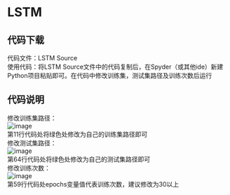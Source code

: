 # LSTM
## 代码下载
代码文件：LSTM Source<br>
使用代码：将LSTM Source文件中的代码复制后，在Spyder（或其他ide）新建Python项目粘贴即可。在代码中修改训练集，测试集路径及训练次数后运行<br>
## 代码说明
修改训练集路径：<br>
![image](https://user-images.githubusercontent.com/83214019/135222130-a5a645cb-9896-40c8-b8e1-0d8462629279.png)<br>
第11行代码处将绿色处修改为自己的训练集路径即可<br>
修改测试集路径：<br>
![image](https://user-images.githubusercontent.com/83214019/135222168-a8c5d8e3-486b-4580-a304-de0cfbbc4295.png)<br>
第64行代码处将绿色处修改为自己的测试集路径即可<br>
修改训练次数：<br>
![image](https://user-images.githubusercontent.com/83214019/135223175-a1efa8c6-6740-40ce-8264-ae407d4191b2.png)<br>
第59行代码处epochs变量值代表训练次数，建议修改为30以上<br>
